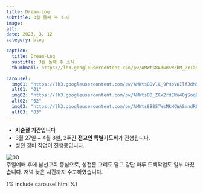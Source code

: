 ```yaml
---
title: Dream-Log
subtitle: 3월 둘째 주 소식
image:
alt: 
date: 2023. 3. 12
category: blog

caption:
  title: Dream-Log  
  subtitle: 3월 둘째 주 소식   
  thumbnail: https://lh3.googleusercontent.com/pw/AMWts8AdwR5WZbM_ZYTaRwRH5hN66PgrVgz0aJldUx40ktgMvLZ9_0WZGJBwL-EbkQQqzWVcM2-DWx-0Ydiledu8AYW18ZkLmjkM9fVENJzj7K6Cv6ARiiolWIL9qaMBdOMlDwKJgiUF9Ig-cBqPNGowdDjBsA=w1295-h971-no?authuser=0

carousel:
  img01: "https://lh3.googleusercontent.com/pw/AMWts8DvlX_9PHbVQIlfJdMSfOB9IS5ntb3ZrLdMYs2mGIXjSTSroKWK7oChiouVM2Ezs8lrI5cE9QwqaSiusnmO6E0x_Uc8Mv7krZT4cqrJTihV-U6wtjbkS91nYuUWtjAyMMpaqgrO0V2s6DCIquY2xawjKg=w1280-h720-no?authuser=0"
  alt01: "01"
  img02: "https://lh3.googleusercontent.com/pw/AMWts8D_ZKx2rdEWu40jSoq9BpTmIuaI3wlGMMsearMlmFwEk9Zuf85656Nh03xtlPEV2fQDzjGZ3VxpHXdkBkWnLgV7KrR-Mn_JgbXYDChsu-qQcOOEptPgaajIZ72-xFG1d-E_uCOfNgX_iVAL_XxaCAYGiA=w1280-h960-no?authuser=0"
  alt02: "02"
  img03: "https://lh3.googleusercontent.com/pw/AMWts8B8STWsMkHCWASmhdR85i6jX6bNFqkgKbtWsGj-nVN7yz9-urgMx21NxbnBC4s0LJ3SSHVtJJ-SPsHNlVlnUC0IgVV-N7-o2_A1ZjkwhAFHD2CjsBOMOq1V3NEpjEKmWYybb1Lnf8ClXpkF2MBEpdCsKA=s1198-no?authuser=0"
  alt03: "03"
---
```

- **사순절 기간입니다**  
- 3월 27일 ~ 4월 8일, 2주간 **전교인 특별기도회**가 진행됩니다.  
- 성전 정비 작업이 진행중입니다.  

![00](https://lh3.googleusercontent.com/pw/AMWts8A8U0q-f6OT5yHLq6-h4e3OxHmT59MAA9sfwu6X1XGV_QD110RH5ytZsOGsSpVbX5c88jYgzW5AX_xmM9bIcWaFDTeWzQo8VHX9VjfzQ4QZnK-LutKAJKaSoOEzWrxxojZICzM3ko9QsDcyI9mL4OcgMQ=w750-h999-no?authuser=0)  
주일예배 후에 남선교회 중심으로, 성전문 고리도 달고 강단 마루 도색작업도 일부 마쳤습니다. 저녁 늦은 시간까지 수고하였습니다.

{% include carousel.html %}
